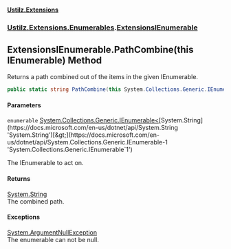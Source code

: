 #### [Ustilz.Extensions](index.md 'index')
### [Ustilz.Extensions.Enumerables](Ustilz.Extensions.Enumerables.md 'Ustilz.Extensions.Enumerables').[ExtensionsIEnumerable](Ustilz.Extensions.Enumerables.ExtensionsIEnumerable.md 'Ustilz.Extensions.Enumerables.ExtensionsIEnumerable')

## ExtensionsIEnumerable.PathCombine(this IEnumerable<string>) Method

Returns a path combined out of the items in the given IEnumerable.

```csharp
public static string PathCombine(this System.Collections.Generic.IEnumerable<string> enumerable);
```
#### Parameters

<a name='Ustilz.Extensions.Enumerables.ExtensionsIEnumerable.PathCombine(thisSystem.Collections.Generic.IEnumerable_string_).enumerable'></a>

`enumerable` [System.Collections.Generic.IEnumerable&lt;](https://docs.microsoft.com/en-us/dotnet/api/System.Collections.Generic.IEnumerable-1 'System.Collections.Generic.IEnumerable`1')[System.String](https://docs.microsoft.com/en-us/dotnet/api/System.String 'System.String')[&gt;](https://docs.microsoft.com/en-us/dotnet/api/System.Collections.Generic.IEnumerable-1 'System.Collections.Generic.IEnumerable`1')

The IEnumerable to act on.

#### Returns
[System.String](https://docs.microsoft.com/en-us/dotnet/api/System.String 'System.String')  
The combined path.

#### Exceptions

[System.ArgumentNullException](https://docs.microsoft.com/en-us/dotnet/api/System.ArgumentNullException 'System.ArgumentNullException')  
The enumerable can not be null.